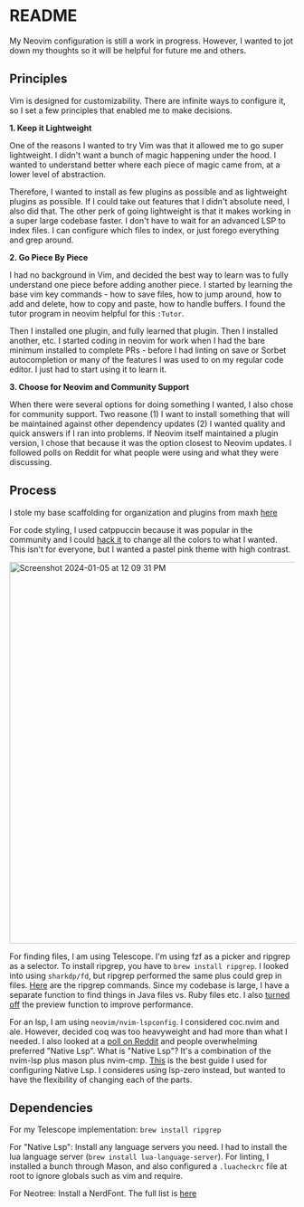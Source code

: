 # README

My Neovim configuration is still a work in progress. However, I wanted to jot down my thoughts so it will be helpful for future me and others.

## Principles

Vim is designed for customizability. There are infinite ways to configure it, so I set a few principles that enabled me to make decisions.

**1. Keep it Lightweight**

One of the reasons I wanted to try Vim was that it allowed me to go super lightweight. I didn't want a bunch of magic happening under the hood. I wanted to understand better where each piece of magic came from, at a lower level of abstraction.

Therefore, I wanted to install as few plugins as possible and as lightweight plugins as possible. If I could take out features that I didn't absolute need, I also did that. The other perk of going lightweight is that it makes working in a super large codebase faster. I don't have to wait for an advanced LSP to index files. I can configure which files to index, or just forego everything and grep around.

**2. Go Piece By Piece**

I had no background in Vim, and decided the best way to learn was to fully understand one piece before adding another piece. I started by learning the base vim key commands - how to save files, how to jump around, how to add and delete, how to copy and paste, how to handle buffers. I found the tutor program in neovim helpful for this `:Tutor`.

Then I installed one plugin, and fully learned that plugin. Then I installed another, etc. I started coding in neovim for work when I had the bare minimum installed to complete PRs - before I had linting on save or Sorbet autocompletion or many of the features I was used to on my regular code editor. I just had to start using it to learn it.

**3. Choose for Neovim and Community Support**

When there were several options for doing something I wanted, I also chose for community support. Two reasone (1) I want to install something that will be maintained against other dependency updates (2) I wanted quality and quick answers if I ran into problems. If Neovim itself maintained a plugin version, I chose that because it was the option closest to Neovim updates. I followed polls on Reddit for what people were using and what they were discussing.

## Process

I stole my base scaffolding for organization and plugins from maxh [here](https://github.com/maxh/dotfiles/tree/main/.config/nvim)

For code styling, I used catppuccin because it was popular in the community and I could [hack it](https://github.com/catppuccin/nvim/discussions/323) to change all the colors to what I wanted. This isn't for everyone, but I wanted a pastel pink theme with high contrast.

<img width="675" alt="Screenshot 2024-01-05 at 12 09 31 PM" src="https://github.com/evelynting610/dotfiles/assets/8283768/8b0383eb-ff6a-432b-aae4-597a194f4565">

For finding files, I am using Telescope.  I'm using fzf as a picker and ripgrep as a selector.  To install ripgrep, you have to `brew install ripgrep`.  I looked into using `sharkdp/fd`, but ripgrep performed the same plus could grep in files.  [Here](https://github.com/BurntSushi/ripgrep/blob/master/GUIDE.md) are the ripgrep commands.  Since my codebase is large, I have a separate function to find things in Java files vs. Ruby files etc.  I also [turned off](https://www.reddit.com/r/neovim/comments/ltj8re/trying_out_telescopenvim/) the preview function to improve performance.

For an lsp, I am using `neovim/nvim-lspconfig`.  I considered coc.nvim and ale.  However, decided coq was too heavyweight and had more than what I needed.  I also looked at a [poll on Reddit](https://www.reddit.com/r/neovim/comments/t1bwys/coc_lsp_or_ale_what_to_you_use_for_development/) and people overwhelming preferred "Native Lsp".  What is "Native Lsp"?  It's a combination of the nvim-lsp plus mason plus nvim-cmp.  [This](https://levelup.gitconnected.com/configure-linting-formatting-and-autocompletion-in-neovim-a2cf15e2e04d) is the best guide I used for configuring Native Lsp.  I consideres using lsp-zero instead, but wanted to have the flexibility of changing each of the parts.

## Dependencies

For my Telescope implementation: `brew install ripgrep`

For "Native Lsp": Install any language servers you need. I had to install the lua language server (`brew install lua-language-server`). For linting, I installed a bunch through Mason, and also configured a `.luacheckrc` file at root to ignore globals such as vim and require.

For Neotree: Install a NerdFont. The full list is [here](https://www.nerdfonts.com/font-downloads)
